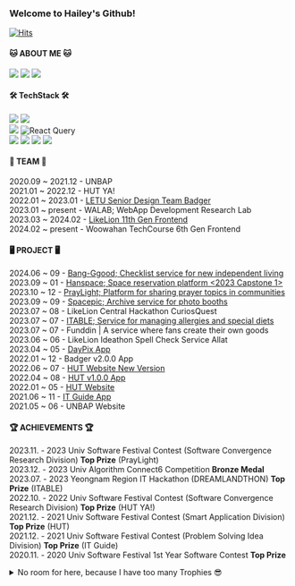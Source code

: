 ### Welcome to Hailey's Github!   

[![Hits](https://hits.seeyoufarm.com/api/count/incr/badge.svg?url=https%3A%2F%2Fgithub.com%2Fhealim01&count_bg=%23673DC8&title_bg=%23555555&icon=&icon_color=%23E7E7E7&title=hits&edge_flat=false)](https://hits.seeyoufarm.com)


#### 🐱 ABOUT ME 🐱
<a href="mailto:HyelimChoi01@gmail.com"><img src="https://img.shields.io/badge/gmail-EA4335?style=for-the-badge&logo=gmail&logoColor=white"/></a>
<a href="https://healim01.tistory.com/"><img src="https://img.shields.io/badge/tistory-000000?style=for-the-badge&logo=tistory&logoColor=white"/></a>
<a href="https://www.linkedin.com/in/hyelim-choi01/"><img src="https://img.shields.io/badge/LinkedIn-0077B5?style=for-the-badge&logo=linkedin&logoColor=white"/></a>


#### 🛠️ TechStack 🛠️
<img src="https://img.shields.io/badge/Javascript-F7DF1E?style=for-the-badge&logo=javascript&logoColor=FFFFFF"/> <img src="https://img.shields.io/badge/Typescript-3178C6?style=for-the-badge&logo=typescript&logoColor=FFFFFF"/>  
<img src="https://img.shields.io/badge/React-61DAFB?style=for-the-badge&logo=React&logoColor=FFFFFF"/> ![React Query](https://img.shields.io/badge/-React%20Query-FF4154?style=for-the-badge&logo=react%20query&logoColor=white) <br>
<img src="https://img.shields.io/badge/flutter-02569B?style=for-the-badge&logo=flutter&logoColor=white"> <img src="https://img.shields.io/badge/firebase-FFCA28?style=for-the-badge&logo=firebase&logoColor=white"> <img src="https://img.shields.io/badge/c++-00599C?style=for-the-badge&logo=c%2B%2B&logoColor=white"> <img src="https://img.shields.io/badge/python-3776AB?style=for-the-badge&logo=python&logoColor=white">


#### 🌱 TEAM 🌱
2020.09 ~ 2021.12 - UNBAP <br> 
2021.01 ~ 2022.12 - HUT YA! <br> 
2022.01 ~ 2023.01 - [LETU Senior Design Team Badger](https://www.letu.edu/academics/engineering/senior-design-projects.html) <br>
2023.01 ~ present - WALAB; WebApp Development Research Lab <br> 
2023.03 ~ 2024.02 - [LikeLion 11th Gen Frontend](https://hgulikelion.web.app/) <br> 
2024.02 ~ present - Woowahan TechCourse 6th Gen Frontend <br>




#### 🖥 PROJECT 🖥
2024.06 ~ 09 - [Bang-Ggood; Checklist service for new independent living](https://bang-ggood.com/) <br> 
2023.09 ~ 01 - [Hanspace; Space reservation platform <2023 Capstone 1>](https://hanspace.netlify.app/) <br> 
2023.10 ~ 12 - [PrayLight; Platform for sharing prayer topics in communities](https://praylight.netlify.app/)<br/> 
2023.09 ~ 09 - [Spacepic; Archive service for photo booths](http://space-pic.s3-website.ap-northeast-2.amazonaws.com/) <br> 
2023.07 ~ 08 - LikeLion Central Hackathon CuriosQuest <br> 
2023.07 ~ 07 - [ITABLE; Service for managing allergies and special diets](http://elasticbeanstalk-ap-northeast-2-666955593418.s3-website.ap-northeast-2.amazonaws.com/) <br> 
2023.07 ~ 07 - Funddin | A service where fans create their own goods <br> 
2023.06 ~ 06 - LikeLion Ideathon Spell Check Service Allat <br> 
2023.04 ~ 05 - [DayPix App](https://github.com/healim01/DayPix) <br> 
2022.01 ~ 12 - Badger v2.0.0 App <br> 
2022.06 ~ 07 - [HUT Website New Version](https://hut.handong.app/) <br> 
2022.04 ~ 08 - [HUT v1.0.0 App](https://apps.apple.com/us/app/hut/id1593293986) <br> 
2022.01 ~ 05 - [HUT Website](https://apps.apple.com/us/app/hut/id1593293986) <br> 
2021.06 ~ 11 - [IT Guide App](https://apps.apple.com/us/app/hut/id1593293986) <br> 
2021.05 ~ 06 - UNBAP Website

#### 🏆 ACHIEVEMENTS 🏆 
2023.11. - 2023 Univ Software Festival Contest (Software Convergence Research Division) **Top Prize** (PrayLight) <br>
2023.12. - 2023 Univ Algorithm Connect6 Competition **Bronze Medal** <br> 
2023.07. - 2023 Yeongnam Region IT Hackathon (DREAMLANDTHON) **Top Prize** (ITABLE) <br> 
2022.10. - 2022 Univ Software Festival Contest (Software Convergence Research Division) **Top Prize** (HUT YA!) <br> 
2021.12. - 2021 Univ Software Festival Contest (Smart Application Division) **Top Prize** (HUT) <br> 
2021.12. - 2021 Univ Software Festival Contest (Problem Solving Idea Division) **Top Prize** (IT Guide) <br> 
2020.11. - 2020 Univ Software Festival 1st Year Software Contest **Top Prize** <br> 



<details>
  <summary> No room for here, because I have too many Trophies 😎 </summary>

  <div markdown="1"> 
    
    2023.12. - 2023 Univ Algorithm Connect6 Competition **Bronze Medal**
2023.11. - 2023 Univ Programming Contest Encouragement Award  
2023.11. - 2023 Univ Software Festival Contest (Software Convergence Research Division) **Top Prize**  
2023.11. - 2023 Univ Software Festival Contest (Smart Application Division) **Encouragement Award**  
2023.11. - 2023 Univ Software Festival Contest (Problem Solving Idea Division) **Encouragement Award**  
2023.10. - 2023 ICPC Competition School **Silver Medal**  
2023.08. - 2023 BizFlow M Contest **Excellence Award**  
2023.07. - 2023 Yeongnam Region IT Hackathon (DREAMLANDTHON) **Top Prize**  
2023.06. - 2023 BizFlow M Pre-Contest **Excellence Award**  

2022.10. - 2022 Univ Software Festival Contest (Software Convergence Research Division) **Top Prize** (HUT YA!)  
2022.05. - 2022 Daegu Gyeongbuk Programming Contest **Encouragement Award**  

2021.12. - 2021 National University Programming Contest **Encouragement Award**  
2021.12. - 2021 Univ Software Festival Contest (Smart Application Division) **Top Prize** (HUT)  
2021.12. - 2021 Univ Software Festival Contest (Problem Solving Idea Division) **Top Prize** (IT Guide)  
2021.12. - 2021 BizFlow * HGU AppDev Contest **Encouragement Award** (Nearby Hospital Recommendation System)  

2020.12. - 2020 1st Year C Programming Contest **Encouragement Award**  
2020.11. - 2020 School Software Festival 1st Year Software Contest **Grand Prize**  
 
    
  </div>
</details>

<br>
